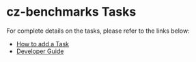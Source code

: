 # cz-benchmarks Tasks

For complete details on the tasks, please refer to the links below:

- [How to add a Task](../../../docs/source/how_to_guides/add_new_task.md)
- [Developer Guide](../../../docs/source/developer_guides/tasks.md)